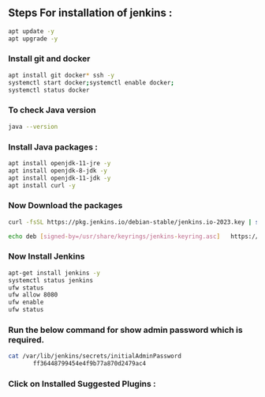 ## Steps For installation of jenkins :
```bash
apt update -y
apt upgrade -y
```
### Install git and docker
```bash 
apt install git docker* ssh -y
systemctl start docker;systemctl enable docker;
systemctl status docker
```
### To check Java version 
```bash
java --version
```
### Install Java packages :
```bash
apt install openjdk-11-jre -y
apt install openjdk-8-jdk -y
apt install openjdk-11-jdk -y
apt install curl -y
```
### Now Download the packages
```bash
curl -fsSL https://pkg.jenkins.io/debian-stable/jenkins.io-2023.key | sudo tee   /usr/share/keyrings/jenkins-keyring.asc > /dev/null
```
```bash
echo deb [signed-by=/usr/share/keyrings/jenkins-keyring.asc]   https://pkg.jenkins.io/debian-stable binary/ | sudo tee   /etc/apt/sources.list.d/jenkins.list > /dev/null
```
### Now Install Jenkins
```bash
apt-get install jenkins -y
systemctl status jenkins
ufw status
ufw allow 8080
ufw enable
ufw status
```
### Run the below command for show admin password which is required.
```bash
cat /var/lib/jenkins/secrets/initialAdminPassword
       ff36448799454e4f9b77a870d2479ac4     
```
### Click on Installed Suggested Plugins :















    

